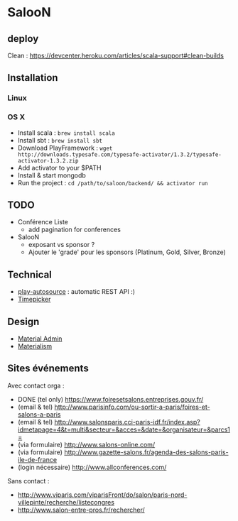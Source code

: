 # SalooN

## deploy

Clean : https://devcenter.heroku.com/articles/scala-support#clean-builds

## Installation

### Linux

### OS X

- Install scala : `brew install scala`
- Install sbt : `brew install sbt`
- Download PlayFramework : `wget http://downloads.typesafe.com/typesafe-activator/1.3.2/typesafe-activator-1.3.2.zip`
- Add activator to your $PATH
- Install & start mongodb
- Run the project : `cd /path/to/saloon/backend/ && activator run`

## TODO

- Conférence Liste
    - add pagination for conferences
- SalooN
    - exposant vs sponsor ?
    - Ajouter le 'grade' pour les sponsors (Platinum, Gold, Silver, Bronze)

## Technical

- [play-autosource](https://github.com/mandubian/play-autosource) : automatic REST API :)
- [Timepicker](https://eonasdan.github.io/bootstrap-datetimepicker/)

## Design

- [Material Admin](http://192.185.228.226/projects/ma/v1-4-1/jQuery/index.html)
- [Materialism](http://www.theme-guys.com/materialism/html/index.html)

## Sites événements

Avec contact orga :

- DONE (tel only) https://www.foiresetsalons.entreprises.gouv.fr/
- (email & tel) http://www.parisinfo.com/ou-sortir-a-paris/foires-et-salons-a-paris
- (email & tel) http://www.salonsparis.cci-paris-idf.fr/index.asp?idmetapage=4&t=multi&secteur=&acces=&date=&organisateur=&parcs1=
- (via formulaire) http://www.salons-online.com/
- (via formulaire) http://www.gazette-salons.fr/agenda-des-salons-paris-ile-de-france
- (login nécessaire) http://www.allconferences.com/

Sans contact :

- http://www.viparis.com/viparisFront/do/salon/paris-nord-villepinte/recherche/listecongres
- http://www.salon-entre-pros.fr/rechercher/
